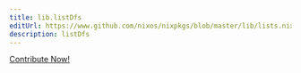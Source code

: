 ```yaml
---
title: lib.listDfs
editUrl: https://www.github.com/nixos/nixpkgs/blob/master/lib/lists.nix#L681C13
description: listDfs
---
```


<a href="https://www.github.com/nixos/nixpkgs/blob/master/lib/lists.nix#L681C13">Contribute Now!</a>
